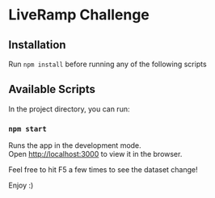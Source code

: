 # LiveRamp Challenge

## Installation

Run `npm install` before running any of the following scripts

## Available Scripts

In the project directory, you can run:

### `npm start`

Runs the app in the development mode.<br>
Open [http://localhost:3000](http://localhost:3000) to view it in the browser.

Feel free to hit F5 a few times to see the dataset change!

Enjoy :)